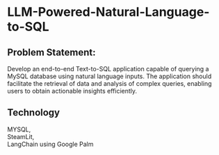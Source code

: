 # LLM-Powered-Natural-Language-to-SQL

## Problem Statement:
Develop an end-to-end Text-to-SQL application capable of querying a MySQL database using natural language inputs. The application should facilitate the retrieval of data and analysis of complex queries, enabling users to obtain actionable insights efficiently.

## Technology
MYSQL,  
SteamLit,  
LangChain using Google Palm
